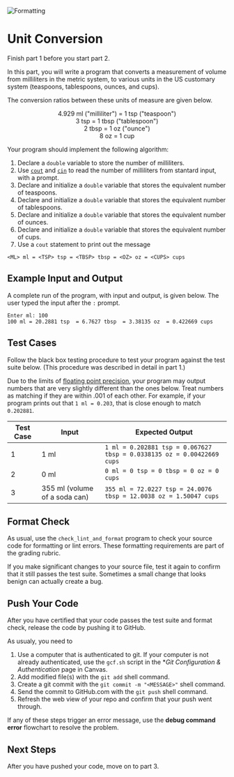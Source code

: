 ![Formatting](../../../actions/workflows/part-1.yml/badge.svg)

# Unit Conversion

Finish part 1 before you start part 2.

In this part, you will write a program that converts a measurement of volume from milliliters in the metric system, to various units in the US customary system (teaspoons, tablespoons, ounces, and cups).

The conversion ratios between these units of measure are given below.

<p align="center">
4.929 ml ("milliliter") = 1 tsp ("teaspoon")
<br>3 tsp = 1 tbsp ("tablespoon")
<br>2 tbsp = 1 oz ("ounce")
<br>8 oz = 1 cup
</p>

Your program should implement the following algorithm:
1. Declare a `double` variable to store the number of milliliters.
1. Use [`cout`](https://www.learncpp.com/cpp-tutorial/introduction-to-iostream-cout-cin-and-endl/)  and [`cin`](https://www.learncpp.com/cpp-tutorial/introduction-to-iostream-cout-cin-and-endl/) to read the number of milliliters from stantard input, with a prompt. 
1. Declare and initialize a `double` variable that stores the equivalent number of teaspoons.
1. Declare and initialize a `double` variable that stores the equivalent number of tablespoons.
1. Declare and initialize a `double` variable that stores the equivalent number of ounces.
1. Declare and initialize a `double` variable that stores the equivalent number of cups.
1. Use a `cout` statement to print out the message
  ```
  <ML> ml = <TSP> tsp = <TBSP> tbsp = <OZ> oz = <CUPS> cups
  ```

## Example Input and Output

A complete run of the program, with input and output, is given below. The user typed the input after the `:` prompt.

```
Enter ml: 100
100 ml = 20.2881 tsp  = 6.7627 tbsp  = 3.38135 oz  = 0.422669 cups
```

## Test Cases

Follow the black box testing procedure to test your program against the test suite below.
(This procedure was described in detail in part 1.)

Due to the limits of [floating point precision](https://www.learncpp.com/cpp-tutorial/floating-point-numbers/), your program may output numbers that are very slightly different than the ones below. Treat numbers as matching if they are within .001 of each other. For example, if your program prints out that `1 ml = 0.203`, that is close enough to match `0.202881`.

| Test Case | Input                              | Expected Output                                                        |
|-----------|------------------------------------|------------------------------------------------------------------------|
| 1         | 1 ml                               | `1 ml = 0.202881 tsp = 0.067627 tbsp = 0.0338135 oz = 0.00422669 cups` |
| 2         | 0 ml                               | `0 ml = 0 tsp = 0 tbsp = 0 oz = 0 cups`                                |
| 3         | 355 ml (volume of a soda can)      | `355 ml = 72.0227 tsp = 24.0076 tbsp = 12.0038 oz = 1.50047 cups`      |

## Format Check

As usual, use the `check_lint_and_format` program to check your source code for formatting or lint errors. These formatting requirements are part of the grading rubric.

If you make significant changes to your source file, test it again to confirm that it still passes the test suite. Sometimes a small change that looks benign can actually create a bug.

## Push Your Code

After you have certified that your code passes the test suite and format check, release the code by pushing it to GitHub.

As usualy, you need to
1. Use a computer that is authenticated to git. If your computer is not already authenticated, use the `gcf.sh` script in the **Git Configuration & Authentication* page in Canvas.
1. Add modified file(s) with the `git add` shell command.
1. Create a git commit with the `git commit -m "<MESSAGE>"` shell command.
1. Send the commit to GitHub.com with the `git push` shell command.
1. Refresh the web view of your repo and confirm that your push went through.

If any of these steps trigger an error message, use the **debug command error** flowchart to resolve the problem.

## Next Steps

After you have pushed your code, move on to part 3.
